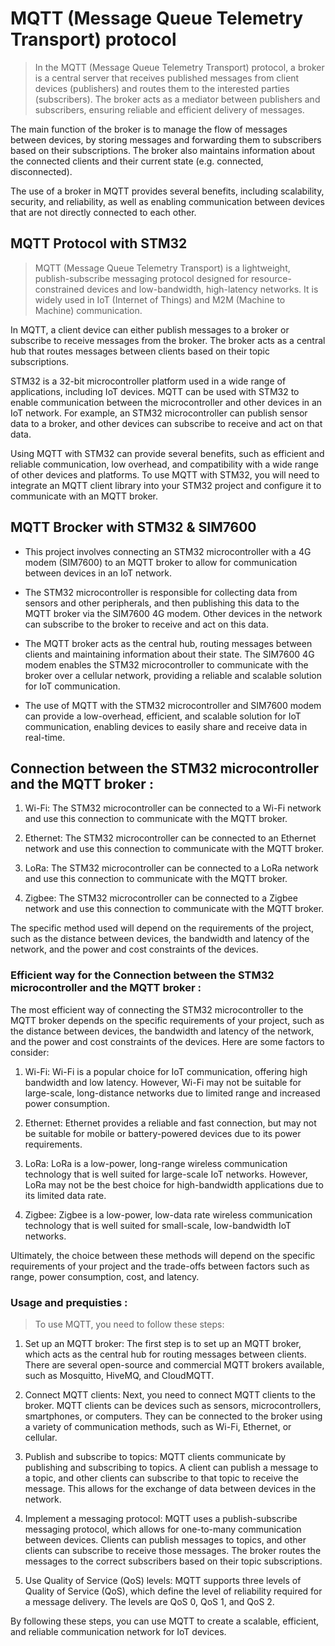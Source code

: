 # MQTT (Message Queue Telemetry Transport) protocol

> In the MQTT (Message Queue Telemetry Transport) protocol, a broker is a central server that receives published messages from client devices (publishers) and routes them to the interested parties (subscribers). The broker acts as a mediator between publishers and subscribers, ensuring reliable and efficient delivery of messages.

The main function of the broker is to manage the flow of messages between devices, by storing messages and forwarding them to subscribers based on their subscriptions. The broker also maintains information about the connected clients and their current state (e.g. connected, disconnected).

The use of a broker in MQTT provides several benefits, including scalability, security, and reliability, as well as enabling communication between devices that are not directly connected to each other.

## MQTT Protocol with STM32 

> MQTT (Message Queue Telemetry Transport) is a lightweight, publish-subscribe messaging protocol designed for resource-constrained devices and low-bandwidth, high-latency networks. It is widely used in IoT (Internet of Things) and M2M (Machine to Machine) communication.

In MQTT, a client device can either publish messages to a broker or subscribe to receive messages from the broker. The broker acts as a central hub that routes messages between clients based on their topic subscriptions.

STM32 is a 32-bit microcontroller platform used in a wide range of applications, including IoT devices. MQTT can be used with STM32 to enable communication between the microcontroller and other devices in an IoT network. For example, an STM32 microcontroller can publish sensor data to a broker, and other devices can subscribe to receive and act on that data.

Using MQTT with STM32 can provide several benefits, such as efficient and reliable communication, low overhead, and compatibility with a wide range of other devices and platforms. To use MQTT with STM32, you will need to integrate an MQTT client library into your STM32 project and configure it to communicate with an MQTT broker.


## MQTT Brocker with STM32 & SIM7600

- This project involves connecting an STM32 microcontroller with a 4G modem (SIM7600) to an MQTT broker to allow for communication between devices in an IoT network.

- The STM32 microcontroller is responsible for collecting data from sensors and other peripherals, and then publishing this data to the MQTT broker via the SIM7600 4G modem. Other devices in the network can subscribe to the broker to receive and act on this data.

- The MQTT broker acts as the central hub, routing messages between clients and maintaining information about their state. The SIM7600 4G modem enables the STM32 microcontroller to communicate with the broker over a cellular network, providing a reliable and scalable solution for IoT communication.

- The use of MQTT with the STM32 microcontroller and SIM7600 modem can provide a low-overhead, efficient, and scalable solution for IoT communication, enabling devices to easily share and receive data in real-time.


##  Connection between the STM32 microcontroller and the MQTT broker : 

1. Wi-Fi: The STM32 microcontroller can be connected to a Wi-Fi network and use this connection to communicate with the MQTT broker.

2. Ethernet: The STM32 microcontroller can be connected to an Ethernet network and use this connection to communicate with the MQTT broker.

3. LoRa: The STM32 microcontroller can be connected to a LoRa network and use this connection to communicate with the MQTT broker.

4. Zigbee: The STM32 microcontroller can be connected to a Zigbee network and use this connection to communicate with the MQTT broker.

The specific method used will depend on the requirements of the project, such as the distance between devices, the bandwidth and latency of the network, and the power and cost constraints of the devices.


###  Efficient way for the Connection between the STM32 microcontroller and the MQTT broker : 

The most efficient way of connecting the STM32 microcontroller to the MQTT broker depends on the specific requirements of your project, such as the distance between devices, the bandwidth and latency of the network, and the power and cost constraints of the devices. Here are some factors to consider:

1. Wi-Fi: Wi-Fi is a popular choice for IoT communication, offering high bandwidth and low latency. However, Wi-Fi may not be suitable for large-scale, long-distance networks due to limited range and increased power consumption.

2. Ethernet: Ethernet provides a reliable and fast connection, but may not be suitable for mobile or battery-powered devices due to its power requirements.

3. LoRa: LoRa is a low-power, long-range wireless communication technology that is well suited for large-scale IoT networks. However, LoRa may not be the best choice for high-bandwidth applications due to its limited data rate.

4. Zigbee: Zigbee is a low-power, low-data rate wireless communication technology that is well suited for small-scale, low-bandwidth IoT networks.

Ultimately, the choice between these methods will depend on the specific requirements of your project and the trade-offs between factors such as range, power consumption, cost, and latency.


### Usage and prequisties : 

> To use MQTT, you need to follow these steps:

1. Set up an MQTT broker: The first step is to set up an MQTT broker, which acts as the central hub for routing messages between clients. There are several open-source and commercial MQTT brokers available, such as Mosquitto, HiveMQ, and CloudMQTT.

2. Connect MQTT clients: Next, you need to connect MQTT clients to the broker. MQTT clients can be devices such as sensors, microcontrollers, smartphones, or computers. They can be connected to the broker using a variety of communication methods, such as Wi-Fi, Ethernet, or cellular.

3. Publish and subscribe to topics: MQTT clients communicate by publishing and subscribing to topics. A client can publish a message to a topic, and other clients can subscribe to that topic to receive the message. This allows for the exchange of data between devices in the network.

4. Implement a messaging protocol: MQTT uses a publish-subscribe messaging protocol, which allows for one-to-many communication between devices. Clients can publish messages to topics, and other clients can subscribe to receive those messages. The broker routes the messages to the correct subscribers based on their topic subscriptions.

5. Use Quality of Service (QoS) levels: MQTT supports three levels of Quality of Service (QoS), which define the level of reliability required for a message delivery. The levels are QoS 0, QoS 1, and QoS 2.

By following these steps, you can use MQTT to create a scalable, efficient, and reliable communication network for IoT devices.